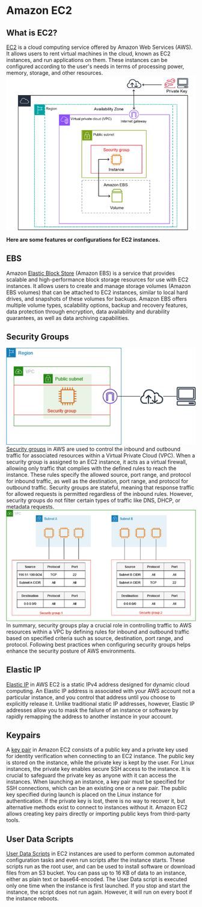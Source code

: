 # Amazon EC2
## What is EC2?
[EC2](https://docs.aws.amazon.com/AWSEC2/latest/UserGuide/concepts.html) is a cloud computing service offered by Amazon Web Services (AWS). It allows users to rent virtual machines in the cloud, known as EC2 instances, and run applications on them. These instances can be configured according to the user's needs in terms of processing power, memory, storage, and other resources.
![](../images/ec2-basic-arch.png)

**Here are some features or configurations for EC2 instances.**
## EBS
Amazon [Elastic Block Store](https://docs.aws.amazon.com/ebs/latest/userguide/what-is-ebs.html) (Amazon EBS) is a service that provides scalable and high-performance block storage resources for use with EC2 instances. It allows users to create and manage storage volumes (Amazon EBS volumes) that can be attached to EC2 instances, similar to local hard drives, and snapshots of these volumes for backups. Amazon EBS offers multiple volume types, scalability options, backup and recovery features, data protection through encryption, data availability and durability guarantees, as well as data archiving capabilities.

## Security Groups
![](../images/security-group-overview.png)
[Security groups](https://docs.aws.amazon.com/vpc/latest/userguide/vpc-security-groups.html) in AWS are used to control the inbound and outbound traffic for associated resources within a Virtual Private Cloud (VPC). When a security group is assigned to an EC2 instance, it acts as a virtual firewall, allowing only traffic that complies with the defined rules to reach the instance. These rules specify the allowed source, port range, and protocol for inbound traffic, as well as the destination, port range, and protocol for outbound traffic. Security groups are stateful, meaning that response traffic for allowed requests is permitted regardless of the inbound rules. However, security groups do not filter certain types of traffic like DNS, DHCP, or metadata requests.
![](../images/security-group-details.png)
In summary, security groups play a crucial role in controlling traffic to AWS resources within a VPC by defining rules for inbound and outbound traffic based on specified criteria such as source, destination, port range, and protocol. Following best practices when configuring security groups helps enhance the security posture of AWS environments.

## Elastic IP
[Elastic IP](https://docs.aws.amazon.com/AWSEC2/latest/UserGuide/elastic-ip-addresses-eip.html) in AWS EC2 is a static IPv4 address designed for dynamic cloud computing. An Elastic IP address is associated with your AWS account not a particular instance, and you control that address until you choose to explicitly release it. Unlike traditional static IP addresses, however, Elastic IP addresses allow you to mask the failure of an instance or software by rapidly remapping the address to another instance in your account.

## Keypairs
A [key pair](https://docs.aws.amazon.com/AWSEC2/latest/UserGuide/ec2-key-pairs.html) in Amazon EC2 consists of a public key and a private key used for identity verification when connecting to an EC2 instance. The public key is stored on the instance, while the private key is kept by the user. For Linux instances, the private key enables secure SSH access to the instance. It is crucial to safeguard the private key as anyone with it can access the instances. When launching an instance, a key pair must be specified for SSH connections, which can be an existing one or a new pair. The public key specified during launch is placed on the Linux instance for authentication. If the private key is lost, there is no way to recover it, but alternative methods exist to connect to instances without it. Amazon EC2 allows creating key pairs directly or importing public keys from third-party tools.

## User Data Scripts
[User Data Scripts](https://docs.aws.amazon.com/AWSEC2/latest/UserGuide/user-data.html) in EC2 instances are used to perform common automated configuration tasks and even run scripts after the instance starts. These scripts run as the root user, and can be used to install software or download files from an S3 bucket. You can pass up to 16 KB of data to an instance, either as plain text or base64-encoded. The User Data script is executed only one time when the instance is first launched. If you stop and start the instance, the script does not run again. However, it will run on every boot if the instance reboots.





